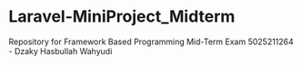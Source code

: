 # Laravel-MiniProject_Midterm
Repository for Framework Based Programming Mid-Term Exam
5025211264 - Dzaky Hasbullah Wahyudi
